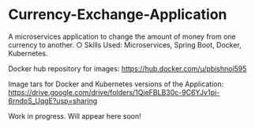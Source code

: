 # Currency-Exchange-Application
A microservices application to change the amount of money from one currency to another.
○ Skills Used: Microservices, Spring Boot, Docker, Kubernetes.

Docker hub repository for images: https://hub.docker.com/u/pbishnoi595

Image tars for Docker and Kubernetes versions of the Application: https://drive.google.com/drive/folders/1QieFBLB30c-9C6YJv1pi-6rndoS_UqgE?usp=sharing

Work in progress. Will appear here soon!
